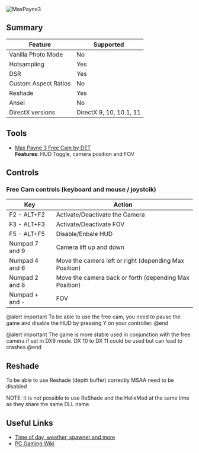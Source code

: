 ![MaxPayne3](Images\max_payne_3.png "Shot by Antic Owl")

## Summary

Feature | Supported
--|--
Vanilla Photo Mode | No
Hotsampling | Yes
DSR | Yes
Custom Aspect Ratios | No
Reshade | Yes
Ansel | No
DirectX versions | DirectX 9, 10, 10.1, 11
 
## Tools

* [Max Payne 3 Free Cam by DET](..\CheatTables\MaxPayne3_DET_1.CT)  
**Features**: HUD Toggle, camera position and FOV

## Controls

### Free Cam controls (keyboard and mouse / joystcik)

Key | Action
--|--
F2 - ALT+F2 | Activate/Deactivate the Camera
F3 - ALT+F3 | Activate/Deactivate FOV
F5 - ALT+F5 | Disable/Enbale HUD
Numpad 7 and 9 | Camera lift up and down
Numpad 4 and 6 | Move the camera left or right (depending Max Position)
Numpad 2 and 8 | Move the camera back or forth (depending Max Position)
Numpad + and - | FOV


@alert important
To be able to use the free cam, you need to pause the game and disable the HUD by pressing Y on your controller.
@end

@alert important
The game is more stable used in conjunction with the free camera if set in DX9 mode. 
DX 10 to DX 11 could be used but can lead to crashes
@end

## Reshade

To be able to use Reshade (depth buffer) correctly MSAA need to be disabled

NOTE: It is not possible to use ReShade and the HelixMod at the same time as they share the same DLL name.

## Useful Links

* [Time of day, weather, spawner and more](https://www.nexusmods.com/maxpayne3/mods/5)
* [PC Gaming Wiki](hhttps://www.pcgamingwiki.com/wiki/Max_Payne_3)
